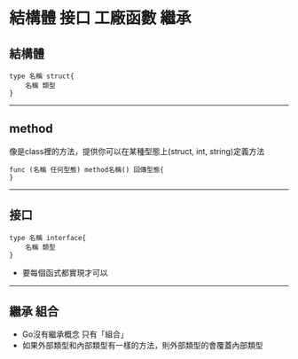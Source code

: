 # 結構體 接口 工廠函數 繼承

## 結構體
```
type 名稱 struct{
    名稱 類型
}
```

---

## method
像是class裡的方法，提供你可以在某種型態上(struct, int, string)定義方法
```
func (名稱 任何型態) method名稱() 回傳型態{
}
```

---

## 接口
```
type 名稱 interface{
    名稱 類型
}
```

- 要每個函式都實現才可以

---

## 繼承 組合
- Go沒有繼承概念 只有「組合」
- 如果外部類型和內部類型有一樣的方法，則外部類型的會覆蓋內部類型